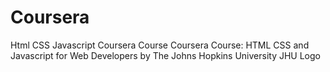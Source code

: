 # Coursera
Html CSS Javascript Coursera Course
Coursera Course:
HTML CSS and Javascript for Web Developers
by The Johns Hopkins University
JHU Logo
